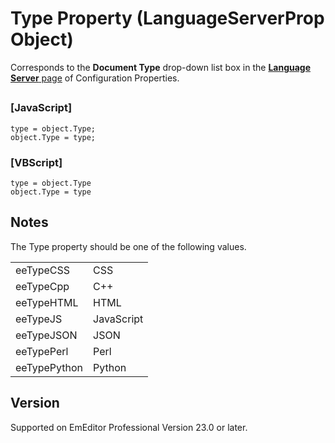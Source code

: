 # Type Property (LanguageServerProp Object)

Corresponds to the **Document Type** drop-down list box in the [**Language Server** page](../../dlg/properties/language_server/index) of Configuration Properties.

## 

### \[JavaScript\]

```
type = object.Type;
object.Type = type;
```

### \[VBScript\]

```
type = object.Type
object.Type = type
```

## Notes

The Type property should be one of the following values.

|     |     |
| --- | --- |
| eeTypeCSS | CSS |
| eeTypeCpp | C++ |
| eeTypeHTML | HTML |
| eeTypeJS | JavaScript |
| eeTypeJSON | JSON |
| eeTypePerl | Perl |
| eeTypePython | Python |

## Version

Supported on EmEditor Professional Version 23.0 or later.
